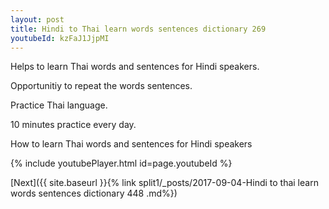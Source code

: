 ```yaml
---
layout: post
title: Hindi to Thai learn words sentences dictionary 269 
youtubeId: kzFaJ1JjpMI
---
```

 
 
Helps to learn Thai words and sentences for Hindi speakers.

Opportunitiy to repeat the words sentences. 

Practice Thai language. 
 
10 minutes practice every day. 
 
How to learn Thai words and sentences for Hindi speakers 
 
{% include youtubePlayer.html id=page.youtubeId %}
 
 
[Next]({{ site.baseurl }}{% link  split1/_posts/2017-09-04-Hindi to thai learn words sentences dictionary 448 .md%})
 
